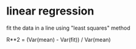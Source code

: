 # linear regression

fit the data in a line using "least squares" method

R**2 = (Var(mean) - Var(fit)) / Var(mean)
